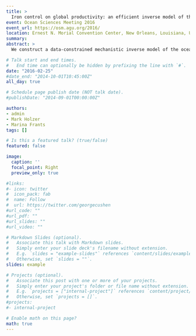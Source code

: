 ```yaml
---
title: >
  Iron control on global productivity: an efficient inverse model of the ocean's coupled phosphate, silicon, and iron cycles
event: Ocean Sciences Meeting 2016
event_url: https://osm.agu.org/2016/
location: Ernest N. Morial Convention Center, New Orleans, Louisiana, USA
summary:
abstract: >
  We construct a data-constrained mechanistic inverse model of the ocean's coupled phosphorus and iron cycles. The nutrient cycling is embedded in a data-assimilated steady global circulation. Biological nutrient uptake is parameterized in terms of nutrient, light, and temperature limitations on growth for two classes of phytoplankton that are not transported explicitly. A matrix formulation of the discretized nutrient tracer equations allows for efficient numerical solutions, which facilitates the objective optimization of the key biogeochemical parameters. The optimization minimizes the misfit between the modelled and observed nutrient fields of the current climate. We systematically assess the nonlinear response of the biological pump to changes in the aeolian iron supply for a variety of scenarios. Specifically, Green-function techniques are employed to quantify in detail the pathways and timescales with which those perturbations are propagated throughout the world oceans, determining the global teleconnections that mediate the response of the global ocean ecosystem. We confirm previous findings from idealized studies that increased iron fertilization decreases biological production in the subtropical gyres and we quantify the counterintuitive and asymmetric response of global productivity to increases and decreases in the aeolian iron supply.

# Talk start and end times.
#   End time can optionally be hidden by prefixing the line with `#`.
date: "2016-02-25"
#date_end: "2014-10-01T10:45:00Z"
all_day: true

# Schedule page publish date (NOT talk date).
#publishDate: "2014-09-01T00:00:00Z"

authors:
- admin
- Mark Holzer
- Marina Frants
tags: []

# Is this a featured talk? (true/false)
featured: false

image:
  caption: ''
  focal_point: Right
  preview_only: true

#links:
#- icon: twitter
#  icon_pack: fab
#  name: Follow
#  url: https://twitter.com/georgecushen
#url_code: ""
#url_pdf: ""
#url_slides: ""
#url_video: ""

# Markdown Slides (optional).
#   Associate this talk with Markdown slides.
#   Simply enter your slide deck's filename without extension.
#   E.g. `slides = "example-slides"` references `content/slides/example-slides.md`.
#   Otherwise, set `slides = ""`.
slides: example

# Projects (optional).
#   Associate this post with one or more of your projects.
#   Simply enter your project's folder or file name without extension.
#   E.g. `projects = ["internal-project"]` references `content/project/deep-learning/index.md`.
#   Otherwise, set `projects = []`.
#projects:
#- internal-project

# Enable math on this page?
math: true
---
```


